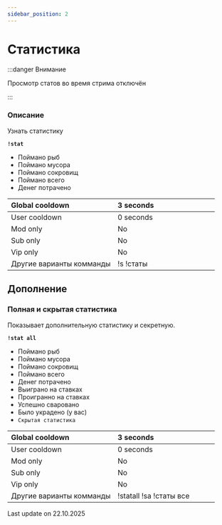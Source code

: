 ```yaml
---
sidebar_position: 2
---
```


# Статистика

:::danger Внимание

Просмотр статов во время стрима отключён

:::

### Описание

Узнать статистику 

 **`!stat`**

- Поймано рыб
- Поймано мусора
- Поймано сокровищ
- Поймано всего
- Денег потрачено


<div>

| Global cooldown | 3 seconds⠀⠀⠀⠀⠀⠀⠀⠀⠀⠀⠀|
|:----------------|:----------------------|
| User cooldown   | 0 seconds            |
| Mod only        | No                    |
| Sub only        | No                    |
| Vip only        | No                    |
| Другие варианты комманды        | !s  !статы             |

</div>



## Дополнение

### Полная и скрытая статистика

Показывает дополнительную статистику и секретную.

 **`!stat all`**

- Поймано рыб
- Поймано мусора
- Поймано сокровищ
- Поймано всего
- Денег потрачено
- Выиграно на ставках
- Проигранно на ставках
- Успешно сваровано
- Было украдено (у вас)
- `Скрытая статистика`


<div>

| Global cooldown | 3 seconds⠀⠀⠀⠀⠀⠀⠀⠀⠀⠀⠀|
|:----------------|:----------------------|
| User cooldown   | 0 seconds            |
| Mod only        | No                    |
| Sub only        | No                    |
| Vip only        | No                    |
| Другие варианты комманды        | !statall !sa  !статы все              |
</div>



Last update on 22.10.2025

